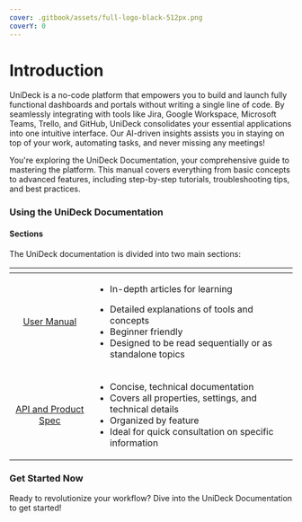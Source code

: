 ```yaml
---
cover: .gitbook/assets/full-logo-black-512px.png
coverY: 0
---
```


# Introduction

UniDeck is a no-code platform that empowers you to build and launch fully functional dashboards and portals without writing a single line of code. By seamlessly integrating with tools like Jira, Google Workspace, Microsoft Teams, Trello, and GitHub, UniDeck consolidates your essential applications into one intuitive interface. Our AI-driven insights assists you in staying on top of your work, automating tasks, and never missing any meetings!

You're exploring the UniDeck Documentation, your comprehensive guide to mastering the platform. This manual covers everything from basic concepts to advanced features, including step-by-step tutorials, troubleshooting tips, and best practices.

### Using the UniDeck Documentation

#### Sections

The UniDeck documentation is divided into two main sections:

<table data-card-size="large" data-view="cards"><thead><tr><th align="center"></th><th></th></tr></thead><tbody><tr><td align="center"><a href="user-manual/getting-started-with-unideck/">User Manual</a></td><td><ul><li>In-depth articles for learning</li></ul><ul><li>Detailed explanations of tools and concepts</li><li>Beginner friendly</li><li>Designed to be read sequentially or as standalone topics</li></ul></td></tr><tr><td align="center"><a href="reference-and-spec/core-features/">API and Product Spec</a></td><td><ul><li>Concise, technical documentation</li><li>Covers all properties, settings, and technical details</li><li>Organized by feature </li><li>Ideal for quick consultation on specific information</li></ul></td></tr></tbody></table>

### Get Started Now

Ready to revolutionize your workflow? Dive into the UniDeck Documentation to get started!
